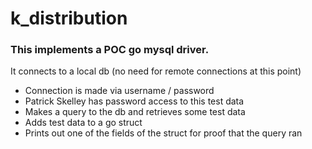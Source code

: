 # k_distribution



### This implements a POC go mysql driver. 


It connects to a local db (no need for remote connections at this point)

- Connection is made via username / password
- Patrick Skelley has password access to this test data
- Makes a query to the db and retrieves some test data
- Adds test data to a go struct
- Prints out one of the fields of the struct for proof that the query ran
